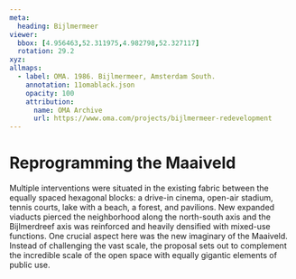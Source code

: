 ```yaml
---
meta:
  heading: Bijlmermeer
viewer:
  bbox: [4.956463,52.311975,4.982798,52.327117]
  rotation: 29.2
xyz:
allmaps:
  - label: OMA. 1986. Bijlmermeer, Amsterdam South.
    annotation: 11omablack.json
    opacity: 100
    attribution:
      name: OMA Archive
      url: https://www.oma.com/projects/bijlmermeer-redevelopment
---
```

# Reprogramming the Maaiveld
Multiple interventions were situated in the existing fabric between the equally spaced hexagonal blocks: a drive-in cinema, open-air stadium, tennis courts, lake with a beach, a forest, and pavilions. New expanded viaducts pierced the neighborhood along the north-south axis and the Bijlmerdreef axis was reinforced and heavily densified with mixed-use functions. One crucial aspect here was the new imaginary of the Maaiveld. Instead of challenging the vast scale, the proposal sets out to complement the incredible scale of the open space with equally gigantic elements of public use. 
 
